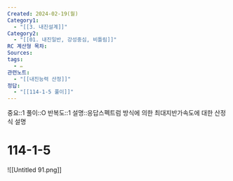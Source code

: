 ```yaml
---
Created: 2024-02-19(월)
Category1:
  - "[[3. 내진설계]]"
Category2:
  - "[[01. 내진일반, 강성중심, 비틀림]]"
RC 계산형 목차: 
Sources: 
tags:
  - ✏️
관련노트:
  - "[[내진능력 산정]]"
정답:
  - "[[114-1-5 풀이]]"
---
```

중요::1
풀이::O
반복도::1
설명::응답스펙트럼 방식에 의한 최대지반가속도에 대한 산정식 설명
#  114-1-5
![[Untitled 91.png]]